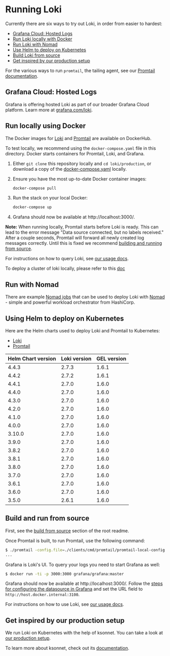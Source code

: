 # Running Loki

Currently there are six ways to try out Loki, in order from easier to hardest:

- [Grafana Cloud: Hosted Logs](#grafana-cloud-logs)
- [Run Loki locally with Docker](#run-locally-using-docker)
- [Run Loki with Nomad](#run-with-nomad)
- [Use Helm to deploy on Kubernetes](#using-helm-to-deploy-on-kubernetes)
- [Build Loki from source](#build-and-run-from-source)
- [Get inspired by our production setup](#get-inspired-by-our-production-setup)

For the various ways to run `promtail`, the tailing agent, see our [Promtail documentation](../docs/sources/clients/promtail/installation.md).

## Grafana Cloud: Hosted Logs

Grafana is offering hosted Loki as part of our broader Grafana Cloud platform. Learn more at [grafana.com/loki](https://grafana.com/oss/loki/#products-and-services).

## Run locally using Docker

The Docker images for [Loki](https://hub.docker.com/r/grafana/loki/) and [Promtail](https://hub.docker.com/r/grafana/promtail/) are available on DockerHub.

To test locally, we recommend using the `docker-compose.yaml` file in this directory. Docker starts containers for Promtail, Loki, and Grafana.

1. Either `git clone` this repository locally and `cd loki/production`, or download a copy of the [docker-compose.yaml](docker-compose.yaml) locally.

1. Ensure you have the most up-to-date Docker container images:

   ```bash
   docker-compose pull
   ```

1. Run the stack on your local Docker:

   ```bash
   docker-compose up
   ```

1. Grafana should now be available at http://localhost:3000/.

**Note:** When running locally, Promtail starts before Loki is ready. This can lead to the error message "Data source connected, but no labels received." After a couple seconds, Promtail will forward all newly created log messages correctly.
Until this is fixed we recommend [building and running from source](#build-and-run-from-source).

For instructions on how to query Loki, see [our usage docs](https://grafana.com/docs/loki/latest/logql/).

To deploy a cluster of loki locally, please refer to this [doc](./docker/)

## Run with Nomad

There are example [Nomad jobs](./nomad) that can be used to deploy Loki with
[Nomad](https://www.nomadproject.io/) - simple and powerful workload
orchestrator from HashiCorp.

## Using Helm to deploy on Kubernetes

Here are the Helm charts used to deploy Loki and Promtail to Kubernetes:
- [Loki](./helm/loki/README.md#loki) 
- [Promtail](https://github.com/grafana/helm-charts/blob/main/charts/promtail/README.md#promtail)

| Helm Chart version | Loki version | GEL version |
| ------------------ | ------------ | ----------- |
|      4.4.3         |    2.7.3     |    1.6.1    |
|      4.4.2         |    2.7.2     |    1.6.1    |
|      4.4.1         |    2.7.0     |    1.6.0    |
|      4.4.0         |    2.7.0     |    1.6.0    |
|      4.3.0         |    2.7.0     |    1.6.0    |
|      4.2.0         |    2.7.0     |    1.6.0    |
|      4.1.0         |    2.7.0     |    1.6.0    |
|      4.0.0         |    2.7.0     |    1.6.0    |
|      3.10.0        |    2.7.0     |    1.6.0    |
|      3.9.0         |    2.7.0     |    1.6.0    |
|      3.8.2         |    2.7.0     |    1.6.0    |
|      3.8.1         |    2.7.0     |    1.6.0    |
|      3.8.0         |    2.7.0     |    1.6.0    |
|      3.7.0         |    2.7.0     |    1.6.0    |
|      3.6.1         |    2.7.0     |    1.6.0    |
|      3.6.0         |    2.7.0     |    1.6.0    |
|      3.5.0         |    2.6.1     |    1.6.0    |

## Build and run from source

First, see the [build from source](../README.md) section of the root readme.

Once Promtail is built, to run Promtail, use the following command:

```bash
$ ./promtail -config.file=./clients/cmd/promtail/promtail-local-config.yaml
...
```

Grafana is Loki's UI. To query your logs you need to start Grafana as well:

```bash
$ docker run -ti -p 3000:3000 grafana/grafana:master
```

Grafana should now be available at http://localhost:3000/. Follow the [steps for configuring the datasource in Grafana](https://grafana.com/docs/loki/latest/getting-started/grafana/) and set the URL field to `http://host.docker.internal:3100`.

For instructions on how to use Loki, see [our usage docs](https://grafana.com/docs/loki/latest/logql/).

## Get inspired by our production setup

We run Loki on Kubernetes with the help of ksonnet.
You can take a look at [our production setup](ksonnet/).

To learn more about ksonnet, check out its [documentation](https://ksonnet.io).
